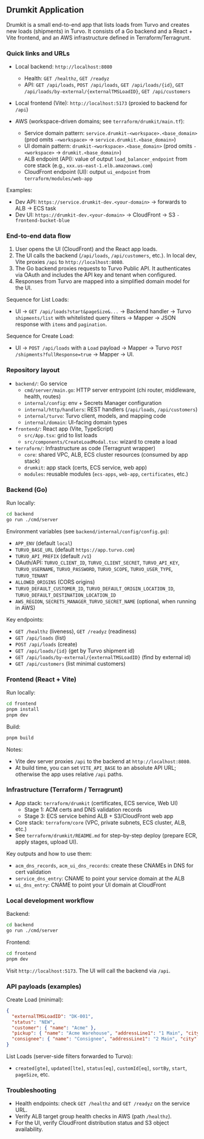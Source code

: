 ## Drumkit Application

Drumkit is a small end-to-end app that lists loads from Turvo and creates new loads (shipments) in Turvo. It consists of a Go backend and a React + Vite frontend, and an AWS infrastructure defined in Terraform/Terragrunt.

### Quick links and URLs

- Local backend: `http://localhost:8080`
  - Health: `GET /healthz`, `GET /readyz`
  - API: `GET /api/loads`, `POST /api/loads`, `GET /api/loads/{id}`, `GET /api/loads/by-external/{externalTMSLoadID}`, `GET /api/customers`
- Local frontend (Vite): `http://localhost:5173` (proxied to backend for `/api`)

- AWS (workspace-driven domains; see `terraform/drumkit/main.tf`):
  - Service domain pattern: `service.drumkit-<workspace>.<base_domain>` (prod omits `-<workspace>` → `service.drumkit.<base_domain>`)
  - UI domain pattern: `drumkit-<workspace>.<base_domain>` (prod omits `-<workspace>` → `drumkit.<base_domain>`)
  - ALB endpoint (API): value of output `load_balancer_endpoint` from core stack (e.g., `xxx.us-east-1.elb.amazonaws.com`)
  - CloudFront endpoint (UI): output `ui_endpoint` from `terraform/modules/web-app`

Examples:
- Dev API: `https://service.drumkit-dev.<your-domain>` → forwards to ALB → ECS task
- Dev UI: `https://drumkit-dev.<your-domain>` → CloudFront → S3 `-frontend-bucket-blue`

### End-to-end data flow

1. User opens the UI (CloudFront) and the React app loads.
2. The UI calls the backend (`/api/loads`, `/api/customers`, etc.). In local dev, Vite proxies `/api` to `http://localhost:8080`.
3. The Go backend proxies requests to Turvo Public API. It authenticates via OAuth and includes the API key and tenant when configured.
4. Responses from Turvo are mapped into a simplified domain model for the UI.

Sequence for List Loads:
- UI → `GET /api/loads?start&pageSize&...` → Backend handler → Turvo `shipments/list` with whitelisted query filters → Mapper → JSON response with `items` and `pagination`.

Sequence for Create Load:
- UI → `POST /api/loads` with a `Load` payload → Mapper → Turvo `POST /shipments?fullResponse=true` → Mapper → UI.

### Repository layout

- `backend/`: Go service
  - `cmd/server/main.go`: HTTP server entrypoint (chi router, middleware, health, routes)
  - `internal/config`: env + Secrets Manager configuration
  - `internal/http/handlers`: REST handlers (`/api/loads`, `/api/customers`)
  - `internal/turvo`: Turvo client, models, and mapping code
  - `internal/domain`: UI-facing domain types
- `frontend/`: React app (Vite, TypeScript)
  - `src/App.tsx`: grid to list loads
  - `src/components/CreateLoadModal.tsx`: wizard to create a load
- `terraform/`: Infrastructure as code (Terragrunt wrapper)
  - `core`: shared VPC, ALB, ECS cluster resources (consumed by app stack)
  - `drumkit`: app stack (certs, ECS service, web app)
  - `modules`: reusable modules (`ecs-apps`, `web-app`, `certificates`, etc.)

### Backend (Go)

Run locally:
```bash
cd backend
go run ./cmd/server
```

Environment variables (see `backend/internal/config/config.go`):
- `APP_ENV` (default `local`)
- `TURVO_BASE_URL` (default `https://app.turvo.com`)
- `TURVO_API_PREFIX` (default `/v1`)
- OAuth/API: `TURVO_CLIENT_ID`, `TURVO_CLIENT_SECRET`, `TURVO_API_KEY`, `TURVO_USERNAME`, `TURVO_PASSWORD`, `TURVO_SCOPE`, `TURVO_USER_TYPE`, `TURVO_TENANT`
- `ALLOWED_ORIGINS` (CORS origins)
- `TURVO_DEFAULT_CUSTOMER_ID`, `TURVO_DEFAULT_ORIGIN_LOCATION_ID`, `TURVO_DEFAULT_DESTINATION_LOCATION_ID`
- `AWS_REGION`, `SECRETS_MANAGER_TURVO_SECRET_NAME` (optional, when running in AWS)

Key endpoints:
- `GET /healthz` (liveness), `GET /readyz` (readiness)
- `GET /api/loads` (list)
- `POST /api/loads` (create)
- `GET /api/loads/{id}` (get by Turvo shipment id)
- `GET /api/loads/by-external/{externalTMSLoadID}` (find by external id)
- `GET /api/customers` (list minimal customers)

### Frontend (React + Vite)

Run locally:
```bash
cd frontend
pnpm install
pnpm dev
```

Build:
```bash
pnpm build
```

Notes:
- Vite dev server proxies `/api` to the backend at `http://localhost:8080`.
- At build time, you can set `VITE_API_BASE` to an absolute API URL; otherwise the app uses relative `/api` paths.

### Infrastructure (Terraform / Terragrunt)

- App stack: `terraform/drumkit` (certificates, ECS service, Web UI)
  - Stage 1: ACM certs and DNS validation records
  - Stage 3: ECS service behind ALB + S3/CloudFront web app
- Core stack: `terraform/core` (VPC, private subnets, ECS cluster, ALB, etc.)
- See `terraform/drumkit/README.md` for step-by-step deploy (prepare ECR, apply stages, upload UI).

Key outputs and how to use them:
- `acm_dns_records`, `acm_ui_dns_records`: create these CNAMEs in DNS for cert validation
- `service_dns_entry`: CNAME to point your service domain at the ALB
- `ui_dns_entry`: CNAME to point your UI domain at CloudFront

### Local development workflow

Backend:
```bash
cd backend
go run ./cmd/server
```

Frontend:
```bash
cd frontend
pnpm dev
```

Visit `http://localhost:5173`. The UI will call the backend via `/api`.

### API payloads (examples)

Create Load (minimal):
```json
{
  "externalTMSLoadID": "DK-001",
  "status": "NEW",
  "customer": { "name": "Acme" },
  "pickup": { "name": "Acme Warehouse", "addressLine1": "1 Main", "city": "Chicago", "state": "IL", "zipcode": "60601", "country": "US" },
  "consignee": { "name": "Consignee", "addressLine1": "2 Main", "city": "Detroit", "state": "MI", "zipcode": "48201", "country": "US" }
}
```

List Loads (server-side filters forwarded to Turvo):
- `created[gte]`, `updated[lte]`, `status[eq]`, `customId[eq]`, `sortBy`, `start`, `pageSize`, etc.

### Troubleshooting

- Health endpoints: check `GET /healthz` and `GET /readyz` on the service URL.
- Verify ALB target group health checks in AWS (path `/healthz`).
- For the UI, verify CloudFront distribution status and S3 object availability.

